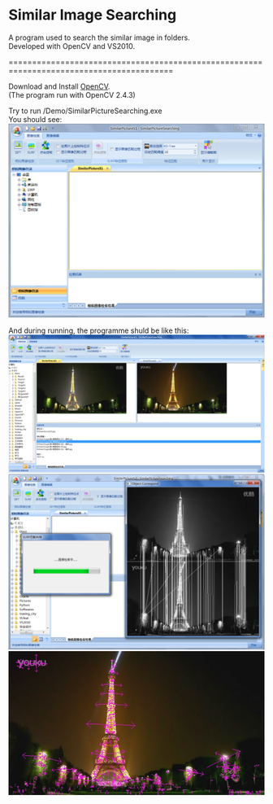 Similar Image Searching
=========================================================================================

A program used to search the similar image in folders.   
Developed with OpenCV and VS2010.

=========================================================================================


Download and Install [OpenCV](http://opencv.org/downloads.html).  
(The program run with OpenCV 2.4.3)

Try to run /Demo/SimilarPictureSearching.exe  
You should see:
![alt text](/Images/Interface.PNG "Interface")

And during running, the programme shuld be like this:  
![alt text](/Images/runtime1.png "runtime")  
![alt text](/Images/runtime2.png "runtime")  
![alt text](/Images/runtime3.jpg "runtime")
